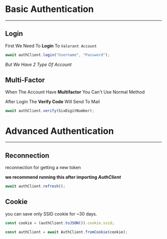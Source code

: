 # Basic Authentication

---

## Login

First We Need To **Login** To `Valorant Account`

```typescript
await authClient.login("Username", "Password");
```

_But We Have 2 Type Of Account_

## Multi-Factor

When The Account Have **Multifactor** You Can't Use Normal Method

After Login The **Verify Code** Will Send To Mail

```typescript
await authClient.verify(SixDigitNumber);
```

# Advanced Authentication

---

## Reconnection

reconnection for getting a new token

**we recommend running this after importing _AuthClient_**

```typescript
await authClient.refresh();
```

## Cookie

you can save only SSID cookie for ~30 days.

```typescript
const cookie = (authClient.toJSON()).cookie.ssid;

const authClient = await AuthClient.fromCookie(cookie);
```
